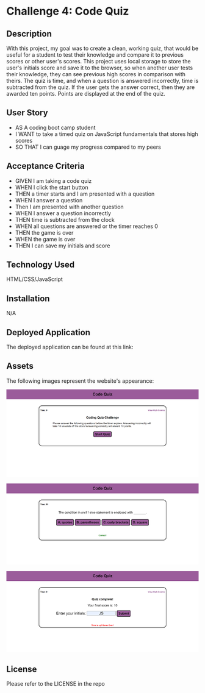 # Challenge 4: Code Quiz


## Description

With this project, my goal was to create a clean, working quiz, that would be useful for a student to test their knowledge and compare it to previous scores or other user's scores. This project uses local storage to store the user's initials score and save it to the browser, so when another user tests their knowledge, they can see previous high scores in comparison with theirs. The quiz is time, and when a question is answered incorrectly, time is subtracted from the quiz. If the user gets the answer correct, then they are awarded ten points. Points are displayed at the end of the quiz.

## User Story

* AS A coding boot camp student
* I WANT to take a timed quiz on JavaScript fundamentals that stores high scores
* SO THAT I can guage my progress compared to my peers


## Acceptance Criteria

* GIVEN I am taking a code quiz
* WHEN I click the start button
* THEN a timer starts and I am presented with a question
* WHEN I answer a question
* Then I am presented with another question
* WHEN I answer a question incorrectly
* THEN time is subtracted from the clock
* WHEN all questions are answered or the timer reaches 0
* THEN the game is over
* WHEN the game is over
* THEN I can save my initials and score

## Technology Used

HTML/CSS/JavaScript

## Installation

N/A

## Deployed Application

The deployed application can be found at this link:


## Assets

The following images represent the website's appearance:

![Start Quiz Screen](./assets/images/start-quiz-screen.png)

![Question Screen](./assets/images/question-screen.png)

![Complete Screen](./assets/images/complete-screen.png)

## License

Please refer to the LICENSE in the repo